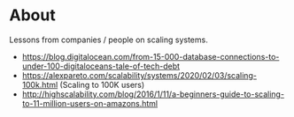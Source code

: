 # About

Lessons from companies / people on scaling systems.

- https://blog.digitalocean.com/from-15-000-database-connections-to-under-100-digitaloceans-tale-of-tech-debt
- https://alexpareto.com/scalability/systems/2020/02/03/scaling-100k.html (Scaling to 100K users)
- http://highscalability.com/blog/2016/1/11/a-beginners-guide-to-scaling-to-11-million-users-on-amazons.html
